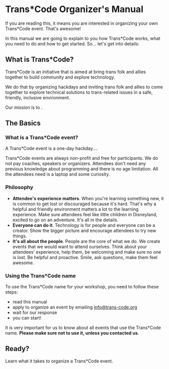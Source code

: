 # Trans*Code Organizer's Manual

If you are reading this, it means you are interested in organizing your own Trans*Code event. That's awesome!

In this manual we are going to explain to you how Trans*Code works, what you need to do and how to get started. So... let's get into details:

## What is Trans*Code?

Trans*Code is an initiative that is aimed at bring trans folk and allies together to build community and explore technology.

We do that by organizing hackdays and inviting trans folk and allies to come together to explore technical solutions to trans-related issues in a safe, friendly, inclusive environment.

Our mission is to .

## The Basics

### What is a Trans*Code event?

A Trans*Code event is a one-day hackday....

Trans*Code events are always non-profit and free for participants. We do not pay coaches, speakers or organizers. Attendees don't need any previous knowledge about programming and there is no age limitation. All the attendees need is a laptop and some curiosity.

### Philosophy

- __Attendee's experience matters__. When you're learning something new, it is common to get lost or discouraged because it's hard. That's why a helpful and friendly environment matters a lot to the learning experience. Make sure attendees feel like little children in Disneyland, excited to go on an adventure. It's all in the details.
- __Everyone can do it__. Technology is for people and everyone can be a creator. Show the bigger picture and encourage attendees to try new things.
- __It's all about the people__. People are the core of what we do. We create events that we would want to attend ourselves. Think about your attendees' experience, help them, be welcoming and make sure no one is lost. Be helpful and proactive. Smile, ask questions, make them feel awesome.

### Using the Trans*Code name

To use the Trans*Code name for your workshop, you need to follow these steps:
* read this manual
* apply to organize an event by emailing info@trans-code.org
* wait for our response
* you can start!

It is very important for us to know about all events that use the Trans*Code name. __Please make sure not to use it, unless you contacted us__. 

## Ready?

Learn what it takes to organize a Trans*Code event.

